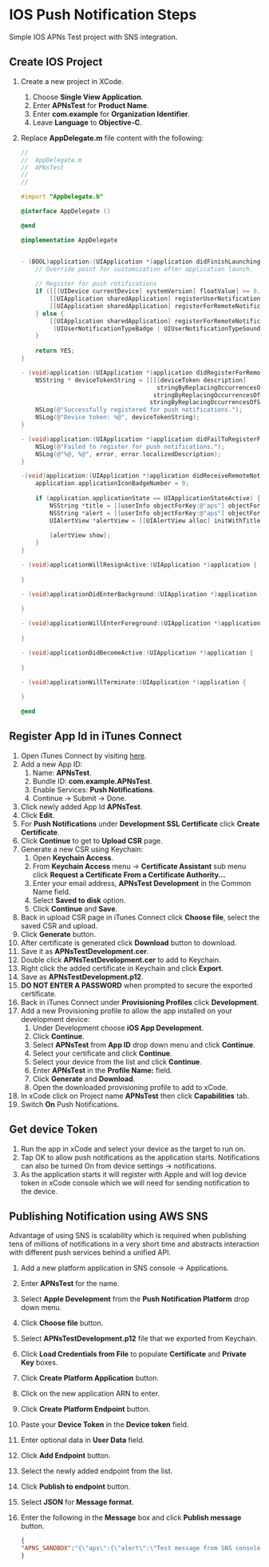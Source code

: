 IOS Push Notification Steps
===========================
Simple IOS APNs Test project with SNS integration.

Create IOS Project
-------------------
1. Create a new project in XCode.
    1. Choose **Single View Application**.
    2. Enter **APNsTest** for **Product Name**.
    3. Enter **com.example** for **Organization Identifier**.
    4. Leave **Language** to **Objective-C**.
2. Replace **AppDelegate.m** file content with the following:

    ```objectivec
    //
    //  AppDelegate.m
    //  APNsTest
    //
    //
    
    #import "AppDelegate.h"
    
    @interface AppDelegate ()
    
    @end
    
    @implementation AppDelegate
    
    
    - (BOOL)application:(UIApplication *)application didFinishLaunchingWithOptions:(NSDictionary *)launchOptions {
        // Override point for customization after application launch.
        
        // Register for push rotifications
        if ([[[UIDevice currentDevice] systemVersion] floatValue] >= 8.0) {
            [[UIApplication sharedApplication] registerUserNotificationSettings:[UIUserNotificationSettings settingsForTypes:(UIUserNotificationTypeSound | UIUserNotificationTypeAlert | UIUserNotificationTypeBadge) categories:nil]];
            [[UIApplication sharedApplication] registerForRemoteNotifications];
        } else {
            [[UIApplication sharedApplication] registerForRemoteNotificationTypes:
             (UIUserNotificationTypeBadge | UIUserNotificationTypeSound | UIUserNotificationTypeAlert)];
        }
        
        return YES;
    }
    
    - (void)application:(UIApplication *)application didRegisterForRemoteNotificationsWithDeviceToken:(NSData *)deviceToken {
        NSString * deviceTokenString = [[[[deviceToken description]
                                          stringByReplacingOccurrencesOfString: @"<" withString: @""]
                                         stringByReplacingOccurrencesOfString: @">" withString: @""]
                                        stringByReplacingOccurrencesOfString: @" " withString: @""];
        NSLog(@"Successfully registered for push notifications.");
        NSLog(@"Device token: %@", deviceTokenString);
    }
    
    - (void)application:(UIApplication *)application didFailToRegisterForRemoteNotificationsWithError:(NSError *)error {
        NSLog(@"Failed to register for push notifications.");
        NSLog(@"%@, %@", error, error.localizedDescription);
    }
    
    -(void)application:(UIApplication *)application didReceiveRemoteNotification:(NSDictionary *)userInfo {
        application.applicationIconBadgeNumber = 0;
        
        if (application.applicationState == UIApplicationStateActive) {
            NSString *title = [[userInfo objectForKey:@"aps"] objectForKey:@"title"];
            NSString *alert = [[userInfo objectForKey:@"aps"] objectForKey:@"alert"];
            UIAlertView *alertView = [[UIAlertView alloc] initWithTitle:title message:alert delegate:self cancelButtonTitle:@"OK" otherButtonTitles:nil];
            
            [alertView show];
        }    
    }
    
    - (void)applicationWillResignActive:(UIApplication *)application {
        
    }
    
    - (void)applicationDidEnterBackground:(UIApplication *)application {
        
    }
    
    - (void)applicationWillEnterForeground:(UIApplication *)application {
        
    }
    
    - (void)applicationDidBecomeActive:(UIApplication *)application {
        
    }
    
    - (void)applicationWillTerminate:(UIApplication *)application {
        
    }
    
    @end
    ```
    
Register App Id in iTunes Connect
---------------------------------
1. Open iTunes Connect by visiting [here](https://developer.apple.com/account/ios/identifiers/bundle/bundleList.action).
2. Add a new App ID:
    1. Name: **APNsTest**.
    2. Bundle ID: **com.example.APNsTest**.
    3. Enable Services: **Push Notifications**.
    4. Continue -> Submit -> Done.
3. Click newly added App Id **APNsTest**.
4. Click **Edit**.
5. For **Push Notifications** under **Development SSL Certificate** click **Create Certificate**.
6. Click **Continue** to get to **Upload CSR** page.
7. Generate a new CSR using Keychain:
    1. Open **Keychain Access**.
    2. From **Keychain Access** menu -> **Certificate Assistant** sub menu click **Request a Certificate From a Certificate Authority...**
    3. Enter your email address, **APNsTest Development** in the Common Name field.
    4. Select **Saved to disk** option.
    5. Click **Continue** and **Save**.
8. Back in upload CSR page in iTunes Connect click **Choose file**, select the saved CSR and upload.
9. Click **Generate** button.
10. After certificate is generated click **Download** button to download.
11. Save it as **APNsTestDevelopment.cer**.
12. Double click **APNsTestDevelopment.cer** to add to Keychain.
13. Right click the added certificate in Keychain and click **Export**.
14. Save as **APNsTestDevelopment.p12**.
15. **DO NOT ENTER A PASSWORD** when prompted to secure the exported certificate.
16. Back in iTunes Connect under **Provisioning Profiles** click **Development**.
17. Add a new Provisioning profile to allow the app installed on your development device:
    1. Under Development choose **iOS App Development**.
    2. Click **Continue**.
    3. Select **APNsTest** from **App ID** drop down menu and click **Continue**.
    4. Select your certificate and click **Continue**.
    5. Select your device from the list and click **Continue**.
    6. Enter **APNsTest** in the **Profile Name:** field.
    7. Click **Generate** and **Download**.
    8. Open the downloaded provisioning profile to add to xCode.
18. In xCode click on Project name **APNsTest** then click **Capabilities** tab.
19. Switch **On** Push Notifications.

Get device Token
----------------
1. Run the app in xCode and select your device as the target to run on.
2. Tap OK to allow push notifications as the application starts. Notifications can also be turned On from device settings -> notifications.
3. As the application starts it will register with Apple and will log device token in xCode console which we will need for sending notification to the device.

Publishing Notification using AWS SNS
-------------------------------------
Advantage of using SNS is scalability which is required when publishing tens of millions of notifications in a very short time and abstracts interaction with different push services behind a unified API.

1. Add a new platform application in SNS console -> Applications.
2. Enter **APNsTest** for the name.
3. Select **Apple Development** from the **Push Notification Platform** drop down menu.
4. Click **Choose file** button.
5. Select **APNsTestDevelopment.p12** file that we exported from Keychain.
6. Click **Load Credentials from File** to populate **Certificate** and **Private Key** boxes.
7. Click **Create Platform Application** button.
8. Click on the new application ARN to enter.
9. Click **Create Platform Endpoint** button.
10. Paste your **Device Token** in the **Device token** field.
11. Enter optional data in **User Data** field.
12. Click **Add Endpoint** button.
13. Select the newly added endpoint from the list.
14. Click **Publish to endpoint** button.
15. Select **JSON** for **Message format**.
16. Enter the following in the **Message** box and click **Publish message** button.

    ```json
    {
    "APNS_SANDBOX":"{\"aps\":{\"alert\":\"Test message from SNS console.\", \"title\": \"APNsTest\"}}"
    }
    ```        
    